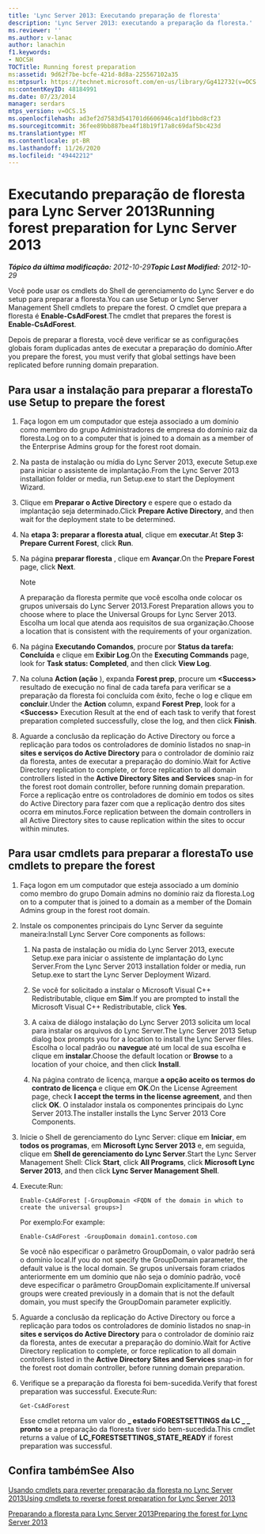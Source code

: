 ```yaml
---
title: 'Lync Server 2013: Executando preparação de floresta'
description: 'Lync Server 2013: executando a preparação da floresta.'
ms.reviewer: ''
ms.author: v-lanac
author: lanachin
f1.keywords:
- NOCSH
TOCTitle: Running forest preparation
ms:assetid: 9d62f7be-bcfe-421d-8d8a-225567102a35
ms:mtpsurl: https://technet.microsoft.com/en-us/library/Gg412732(v=OCS.15)
ms:contentKeyID: 48184991
ms.date: 07/23/2014
manager: serdars
mtps_version: v=OCS.15
ms.openlocfilehash: ad3ef2d7583d541701d6606946ca1df1bbd8cf23
ms.sourcegitcommit: 36fee89bb887bea4f18b19f17a8c69daf5bc423d
ms.translationtype: MT
ms.contentlocale: pt-BR
ms.lasthandoff: 11/26/2020
ms.locfileid: "49442212"
---
```

# <a name="running-forest-preparation-for-lync-server-2013"></a><span data-ttu-id="62255-103">Executando preparação de floresta para Lync Server 2013</span><span class="sxs-lookup"><span data-stu-id="62255-103">Running forest preparation for Lync Server 2013</span></span>

<div data-xmlns="http://www.w3.org/1999/xhtml">

<div class="topic" data-xmlns="http://www.w3.org/1999/xhtml" data-msxsl="urn:schemas-microsoft-com:xslt" data-cs="https://msdn.microsoft.com/">

<div data-asp="https://msdn2.microsoft.com/asp">



</div>

<div id="mainSection">

<div id="mainBody"><span data-ttu-id="62255-104">

<span> </span></span><span class="sxs-lookup"><span data-stu-id="62255-104">

<span> </span></span></span>

<span data-ttu-id="62255-105">_**Tópico da última modificação:** 2012-10-29_</span><span class="sxs-lookup"><span data-stu-id="62255-105">_**Topic Last Modified:** 2012-10-29_</span></span>

<span data-ttu-id="62255-106">Você pode usar os cmdlets do Shell de gerenciamento do Lync Server e do setup para preparar a floresta.</span><span class="sxs-lookup"><span data-stu-id="62255-106">You can use Setup or Lync Server Management Shell cmdlets to prepare the forest.</span></span> <span data-ttu-id="62255-107">O cmdlet que prepara a floresta é **Enable-CsAdForest**.</span><span class="sxs-lookup"><span data-stu-id="62255-107">The cmdlet that prepares the forest is **Enable-CsAdForest**.</span></span>

<span data-ttu-id="62255-108">Depois de preparar a floresta, você deve verificar se as configurações globais foram duplicadas antes de executar a preparação do domínio.</span><span class="sxs-lookup"><span data-stu-id="62255-108">After you prepare the forest, you must verify that global settings have been replicated before running domain preparation.</span></span>

<div>

## <a name="to-use-setup-to-prepare-the-forest"></a><span data-ttu-id="62255-109">Para usar a instalação para preparar a floresta</span><span class="sxs-lookup"><span data-stu-id="62255-109">To use Setup to prepare the forest</span></span>

1.  <span data-ttu-id="62255-110">Faça logon em um computador que esteja associado a um domínio como membro do grupo Administradores de empresa do domínio raiz da floresta.</span><span class="sxs-lookup"><span data-stu-id="62255-110">Log on to a computer that is joined to a domain as a member of the Enterprise Admins group for the forest root domain.</span></span>

2.  <span data-ttu-id="62255-111">Na pasta de instalação ou mídia do Lync Server 2013, execute Setup.exe para iniciar o assistente de implantação.</span><span class="sxs-lookup"><span data-stu-id="62255-111">From the Lync Server 2013 installation folder or media, run Setup.exe to start the Deployment Wizard.</span></span>

3.  <span data-ttu-id="62255-112">Clique em **Preparar o Active Directory** e espere que o estado da implantação seja determinado.</span><span class="sxs-lookup"><span data-stu-id="62255-112">Click **Prepare Active Directory**, and then wait for the deployment state to be determined.</span></span>

4.  <span data-ttu-id="62255-113">Na **etapa 3: preparar a floresta atual**, clique em **executar**.</span><span class="sxs-lookup"><span data-stu-id="62255-113">At **Step 3: Prepare Current Forest**, click **Run**.</span></span>

5.  <span data-ttu-id="62255-114">Na página **preparar floresta** , clique em **Avançar**.</span><span class="sxs-lookup"><span data-stu-id="62255-114">On the **Prepare Forest** page, click **Next**.</span></span>
    
    <div>
    

    > [!NOTE]  
    > <span data-ttu-id="62255-115">A preparação da floresta permite que você escolha onde colocar os grupos universais do Lync Server 2013.</span><span class="sxs-lookup"><span data-stu-id="62255-115">Forest Preparation allows you to choose where to place the Universal Groups for Lync Server 2013.</span></span> <span data-ttu-id="62255-116">Escolha um local que atenda aos requisitos de sua organização.</span><span class="sxs-lookup"><span data-stu-id="62255-116">Choose a location that is consistent with the requirements of your organization.</span></span>

    
    </div>

6.  <span data-ttu-id="62255-117">Na página **Executando Comandos**, procure por **Status da tarefa: Concluída** e clique em **Exibir Log**.</span><span class="sxs-lookup"><span data-stu-id="62255-117">On the **Executing Commands** page, look for **Task status: Completed**, and then click **View Log**.</span></span>

7.  <span data-ttu-id="62255-118">Na coluna **Action (ação** ), expanda **Forest prep**, procure um **\<Success\>** resultado de execução no final de cada tarefa para verificar se a preparação da floresta foi concluída com êxito, feche o log e clique em **concluir**.</span><span class="sxs-lookup"><span data-stu-id="62255-118">Under the **Action** column, expand **Forest Prep**, look for a **\<Success\>** Execution Result at the end of each task to verify that forest preparation completed successfully, close the log, and then click **Finish**.</span></span>

8.  <span data-ttu-id="62255-119">Aguarde a conclusão da replicação do Active Directory ou force a replicação para todos os controladores de domínio listados no snap-in **sites e serviços do Active Directory** para o controlador de domínio raiz da floresta, antes de executar a preparação do domínio.</span><span class="sxs-lookup"><span data-stu-id="62255-119">Wait for Active Directory replication to complete, or force replication to all domain controllers listed in the **Active Directory Sites and Services** snap-in for the forest root domain controller, before running domain preparation.</span></span> <span data-ttu-id="62255-120">Force a replicação entre os controladores de domínio em todos os sites do Active Directory para fazer com que a replicação dentro dos sites ocorra em minutos.</span><span class="sxs-lookup"><span data-stu-id="62255-120">Force replication between the domain controllers in all Active Directory sites to cause replication within the sites to occur within minutes.</span></span>

</div>

<div>

## <a name="to-use-cmdlets-to-prepare-the-forest"></a><span data-ttu-id="62255-121">Para usar cmdlets para preparar a floresta</span><span class="sxs-lookup"><span data-stu-id="62255-121">To use cmdlets to prepare the forest</span></span>

1.  <span data-ttu-id="62255-122">Faça logon em um computador que esteja associado a um domínio como membro do grupo Domain admins no domínio raiz da floresta.</span><span class="sxs-lookup"><span data-stu-id="62255-122">Log on to a computer that is joined to a domain as a member of the Domain Admins group in the forest root domain.</span></span>

2.  <span data-ttu-id="62255-123">Instale os componentes principais do Lync Server da seguinte maneira:</span><span class="sxs-lookup"><span data-stu-id="62255-123">Install Lync Server Core components as follows:</span></span>
    
    1.  <span data-ttu-id="62255-124">Na pasta de instalação ou mídia do Lync Server 2013, execute Setup.exe para iniciar o assistente de implantação do Lync Server.</span><span class="sxs-lookup"><span data-stu-id="62255-124">From the Lync Server 2013 installation folder or media, run Setup.exe to start the Lync Server Deployment Wizard.</span></span>
    
    2.  <span data-ttu-id="62255-125">Se você for solicitado a instalar o Microsoft Visual C++ Redistributable, clique em **Sim**.</span><span class="sxs-lookup"><span data-stu-id="62255-125">If you are prompted to install the Microsoft Visual C++ Redistributable, click **Yes**.</span></span>
    
    3.  <span data-ttu-id="62255-126">A caixa de diálogo instalação do Lync Server 2013 solicita um local para instalar os arquivos do Lync Server.</span><span class="sxs-lookup"><span data-stu-id="62255-126">The Lync Server 2013 Setup dialog box prompts you for a location to install the Lync Server files.</span></span> <span data-ttu-id="62255-127">Escolha o local padrão ou **navegue** até um local de sua escolha e clique em **instalar**.</span><span class="sxs-lookup"><span data-stu-id="62255-127">Choose the default location or **Browse** to a location of your choice, and then click **Install**.</span></span>
    
    4.  <span data-ttu-id="62255-128">Na página contrato de licença, marque **a opção aceito os termos do contrato de licença** e clique em **OK**.</span><span class="sxs-lookup"><span data-stu-id="62255-128">On the License Agreement page, check **I accept the terms in the license agreement**, and then click **OK**.</span></span> <span data-ttu-id="62255-129">O instalador instala os componentes principais do Lync Server 2013.</span><span class="sxs-lookup"><span data-stu-id="62255-129">The installer installs the Lync Server 2013 Core Components.</span></span>

3.  <span data-ttu-id="62255-130">Inicie o Shell de gerenciamento do Lync Server: clique em **Iniciar**, em **todos os programas**, em **Microsoft Lync Server 2013** e, em seguida, clique em **Shell de gerenciamento do Lync Server**.</span><span class="sxs-lookup"><span data-stu-id="62255-130">Start the Lync Server Management Shell: Click **Start**, click **All Programs**, click **Microsoft Lync Server 2013**, and then click **Lync Server Management Shell**.</span></span>

4.  <span data-ttu-id="62255-131">Execute:</span><span class="sxs-lookup"><span data-stu-id="62255-131">Run:</span></span>
    
        Enable-CsAdForest [-GroupDomain <FQDN of the domain in which to create the universal groups>]
    
    <span data-ttu-id="62255-132">Por exemplo:</span><span class="sxs-lookup"><span data-stu-id="62255-132">For example:</span></span>
    
        Enable-CsAdForest -GroupDomain domain1.contoso.com 
    
    <span data-ttu-id="62255-133">Se você não especificar o parâmetro GroupDomain, o valor padrão será o domínio local.</span><span class="sxs-lookup"><span data-stu-id="62255-133">If you do not specify the GroupDomain parameter, the default value is the local domain.</span></span> <span data-ttu-id="62255-134">Se grupos universais foram criados anteriormente em um domínio que não seja o domínio padrão, você deve especificar o parâmetro GroupDomain explicitamente.</span><span class="sxs-lookup"><span data-stu-id="62255-134">If universal groups were created previously in a domain that is not the default domain, you must specify the GroupDomain parameter explicitly.</span></span>

5.  <span data-ttu-id="62255-135">Aguarde a conclusão da replicação do Active Directory ou force a replicação para todos os controladores de domínio listados no snap-in **sites e serviços do Active Directory** para o controlador de domínio raiz da floresta, antes de executar a preparação do domínio.</span><span class="sxs-lookup"><span data-stu-id="62255-135">Wait for Active Directory replication to complete, or force replication to all domain controllers listed in the **Active Directory Sites and Services** snap-in for the forest root domain controller, before running domain preparation.</span></span>

6.  <span data-ttu-id="62255-136">Verifique se a preparação da floresta foi bem-sucedida.</span><span class="sxs-lookup"><span data-stu-id="62255-136">Verify that forest preparation was successful.</span></span> <span data-ttu-id="62255-137">Execute:</span><span class="sxs-lookup"><span data-stu-id="62255-137">Run:</span></span>
    
        Get-CsAdForest 
    
    <span data-ttu-id="62255-138">Esse cmdlet retorna um valor do **\_ estado FORESTSETTINGS da LC \_ \_ pronto** se a preparação da floresta tiver sido bem-sucedida.</span><span class="sxs-lookup"><span data-stu-id="62255-138">This cmdlet returns a value of **LC\_FORESTSETTINGS\_STATE\_READY** if forest preparation was successful.</span></span>

</div>

<div>

## <a name="see-also"></a><span data-ttu-id="62255-139">Confira também</span><span class="sxs-lookup"><span data-stu-id="62255-139">See Also</span></span>


[<span data-ttu-id="62255-140">Usando cmdlets para reverter preparação da floresta no Lync Server 2013</span><span class="sxs-lookup"><span data-stu-id="62255-140">Using cmdlets to reverse forest preparation for Lync Server 2013</span></span>](lync-server-2013-using-cmdlets-to-reverse-forest-preparation.md)  


[<span data-ttu-id="62255-141">Preparando a floresta para Lync Server 2013</span><span class="sxs-lookup"><span data-stu-id="62255-141">Preparing the forest for Lync Server 2013</span></span>](lync-server-2013-preparing-the-forest.md)  
  

<span data-ttu-id="62255-142"></div>

</div>

<span> </span>

</div>

</div>

</span><span class="sxs-lookup"><span data-stu-id="62255-142"></div>

</div>

<span> </span>

</div>

</div>

</span></span></div>

